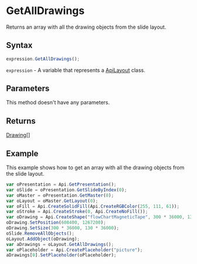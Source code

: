 # GetAllDrawings

Returns an array with all the drawing objects from the slide layout.

## Syntax

```javascript
expression.GetAllDrawings();
```

`expression` - A variable that represents a [ApiLayout](../ApiLayout.md) class.

## Parameters

This method doesn't have any parameters.

## Returns

[Drawing](../../Enumeration/Drawing.md)[]

## Example

This example shows how to get an array with all the drawing objects from the slide layout.

```javascript editor-pptx
var oPresentation = Api.GetPresentation();
var oSlide = oPresentation.GetSlideByIndex(0);
var oMaster = oPresentation.GetMaster(0);
var oLayout = oMaster.GetLayout(0);
var oFill = Api.CreateSolidFill(Api.CreateRGBColor(255, 111, 61));
var oStroke = Api.CreateStroke(0, Api.CreateNoFill());
var oDrawing = Api.CreateShape("flowChartMagneticTape", 300 * 36000, 130 * 36000, oFill, oStroke);
oDrawing.SetPosition(608400, 1267200);
oDrawing.SetSize(300 * 36000, 130 * 36000);
oSlide.RemoveAllObjects();
oLayout.AddObject(oDrawing);
var aDrawings = oLayout.GetAllDrawings();
var oPlaceholder = Api.CreatePlaceholder("picture");
aDrawings[0].SetPlaceholder(oPlaceholder);
```
